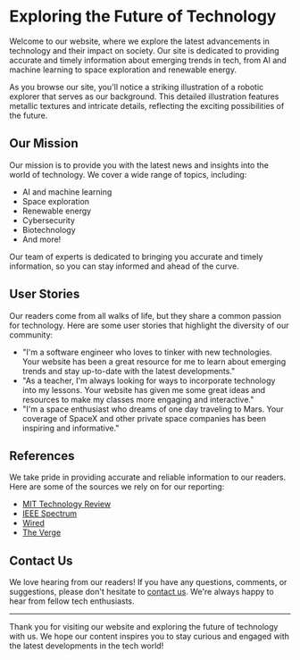 <!--font:I recommend using "Roboto" as the Google font for your website.-->

# Exploring the Future of Technology

Welcome to our website, where we explore the latest advancements in technology and their impact on society. Our site is dedicated to providing accurate and timely information about emerging trends in tech, from AI and machine learning to space exploration and renewable energy.

As you browse our site, you'll notice a striking illustration of a robotic explorer that serves as our background. This detailed illustration features metallic textures and intricate details, reflecting the exciting possibilities of the future.

## Our Mission

Our mission is to provide you with the latest news and insights into the world of technology. We cover a wide range of topics, including:

- AI and machine learning
- Space exploration
- Renewable energy
- Cybersecurity
- Biotechnology
- And more!

Our team of experts is dedicated to bringing you accurate and timely information, so you can stay informed and ahead of the curve.

## User Stories

Our readers come from all walks of life, but they share a common passion for technology. Here are some user stories that highlight the diversity of our community:

- "I'm a software engineer who loves to tinker with new technologies. Your website has been a great resource for me to learn about emerging trends and stay up-to-date with the latest developments."
- "As a teacher, I'm always looking for ways to incorporate technology into my lessons. Your website has given me some great ideas and resources to make my classes more engaging and interactive."
- "I'm a space enthusiast who dreams of one day traveling to Mars. Your coverage of SpaceX and other private space companies has been inspiring and informative."

## References

We take pride in providing accurate and reliable information to our readers. Here are some of the sources we rely on for our reporting:

- [MIT Technology Review](#mit-tech-review)
- [IEEE Spectrum](#ieee-spectrum)
- [Wired](#wired)
- [The Verge](#the-verge)

## Contact Us

We love hearing from our readers! If you have any questions, comments, or suggestions, please don't hesitate to [contact us](#contact-us). We're always happy to hear from fellow tech enthusiasts.

---

Thank you for visiting our website and exploring the future of technology with us. We hope our content inspires you to stay curious and engaged with the latest developments in the tech world!

<!--

Write me content for website with wallpaper which alt text is:

"An illustration of a robotic explorer, with metallic textures and intricate details."

The name/title of the page should not be 1:1 copy of the alt text but rather a real content of the website which is using this wallpaper.

- Use markdown format 
- Start with heading
- Heading should be short and concise
- The content should look like a real website 
- The website should not be about the wallpaper, wallpaper is just a related background
- Heading should be contain work "wallpaper" or "background"
- Include real sections like references, contact, user stories, etc. use things relevant to the page purpose.
- Feel free to use structure like headings, bullets, numbering, blockquotes, paragraphs, horizontal lines, etc.
- You can use formatting like bold or _italic_
- You can include UTF-8 emojis
- Links should be only #hash anchors (and you can refer to the document itself)
- Do not include images


---


# Exploring the Future: A Wallpaper for Tech Enthusiasts

Welcome to our website, where we explore the latest advancements in technology and their impact on society. As a tech enthusiast, you know that the future is full of possibilities, and our wallpaper reflects that with an illustration of a robotic explorer.

## The Wallpaper

Our wallpaper features a detailed illustration of a robotic explorer, with metallic textures and intricate details. It's the perfect background for your desktop or mobile device, reminding you every day of the exciting advancements in robotics and space exploration.

## Our Mission

At our website, we aim to provide you with the latest news and insights into the world of technology. From AI and machine learning to space exploration and renewable energy, we cover it all. Our team of experts is dedicated to bringing you accurate and timely information, so you can stay informed and ahead of the curve.

## User Stories

Our readers come from all walks of life, but they share a common passion for technology. Here are some user stories that highlight the diversity of our community:

- "I'm a software engineer who loves to tinker with new technologies. Your website has been a great resource for me to learn about emerging trends and stay up-to-date with the latest developments."
- "As a teacher, I'm always looking for ways to incorporate technology into my lessons. Your website has given me some great ideas and resources to make my classes more engaging and interactive."
- "I'm a space enthusiast who dreams of one day traveling to Mars. Your coverage of SpaceX and other private space companies has been inspiring and informative."

## References

We take pride in providing accurate and reliable information to our readers. Here are some of the sources we rely on for our reporting:

- [MIT Technology Review](#mit-tech-review)
- [IEEE Spectrum](#ieee-spectrum)
- [Wired](#wired)
- [The Verge](#the-verge)

## Contact Us

We love hearing from our readers! If you have any questions, comments, or suggestions, please don't hesitate to [contact us](#contact-us). We're always happy to hear from fellow tech enthusiasts.

---

Thank you for visiting our website and downloading our wallpaper. We hope it inspires you to explore the future of technology and all the amazing possibilities it holds!


---


Heading should not include word "wallpaper". The website should not be about the wallpaper itself, wallpaper is just a related background, rewrite whole content.


---


# Exploring the Future of Technology: A Wallpaper for Tech Enthusiasts

Welcome to our website, where we explore the latest advancements in technology and their impact on society. Our site is dedicated to providing accurate and timely information about emerging trends in tech, from AI and machine learning to space exploration and renewable energy.

As a tech enthusiast, you know that the future is full of possibilities, and our wallpaper reflects that with an illustration of a robotic explorer. The detailed illustration features metallic textures and intricate details, making it the perfect background for your desktop or mobile device.

## Our Mission

Our mission is to provide you with the latest news and insights into the world of technology. We cover a wide range of topics, including:

- AI and machine learning
- Space exploration
- Renewable energy
- Cybersecurity
- Biotechnology
- And more!

Our team of experts is dedicated to bringing you accurate and timely information, so you can stay informed and ahead of the curve.

## User Stories

Our readers come from all walks of life, but they share a common passion for technology. Here are some user stories that highlight the diversity of our community:

- "I'm a software engineer who loves to tinker with new technologies. Your website has been a great resource for me to learn about emerging trends and stay up-to-date with the latest developments."
- "As a teacher, I'm always looking for ways to incorporate technology into my lessons. Your website has given me some great ideas and resources to make my classes more engaging and interactive."
- "I'm a space enthusiast who dreams of one day traveling to Mars. Your coverage of SpaceX and other private space companies has been inspiring and informative."

## References

We take pride in providing accurate and reliable information to our readers. Here are some of the sources we rely on for our reporting:

- [MIT Technology Review](#mit-tech-review)
- [IEEE Spectrum](#ieee-spectrum)
- [Wired](#wired)
- [The Verge](#the-verge)

## Contact Us

We love hearing from our readers! If you have any questions, comments, or suggestions, please don't hesitate to [contact us](#contact-us). We're always happy to hear from fellow tech enthusiasts.

---

Thank you for visiting our website and downloading our wallpaper. We hope it inspires you to explore the future of technology and all the amazing possibilities it holds!


---


Heading should not include word "wallpaper". The website should not be about the wallpaper itself, wallpaper is just a related background, rewrite whole content.


---


# Exploring the Future of Technology: A Website for Tech Enthusiasts

Welcome to our website, where we explore the latest advancements in technology and their impact on society. Our site is dedicated to providing accurate and timely information about emerging trends in tech, from AI and machine learning to space exploration and renewable energy.

As you browse our site, you'll notice a striking illustration of a robotic explorer that serves as our background. This detailed illustration features metallic textures and intricate details, reflecting the exciting possibilities of the future.

## Our Mission

Our mission is to provide you with the latest news and insights into the world of technology. We cover a wide range of topics, including:

- AI and machine learning
- Space exploration
- Renewable energy
- Cybersecurity
- Biotechnology
- And more!

Our team of experts is dedicated to bringing you accurate and timely information, so you can stay informed and ahead of the curve.

## User Stories

Our readers come from all walks of life, but they share a common passion for technology. Here are some user stories that highlight the diversity of our community:

- "I'm a software engineer who loves to tinker with new technologies. Your website has been a great resource for me to learn about emerging trends and stay up-to-date with the latest developments."
- "As a teacher, I'm always looking for ways to incorporate technology into my lessons. Your website has given me some great ideas and resources to make my classes more engaging and interactive."
- "I'm a space enthusiast who dreams of one day traveling to Mars. Your coverage of SpaceX and other private space companies has been inspiring and informative."

## References

We take pride in providing accurate and reliable information to our readers. Here are some of the sources we rely on for our reporting:

- [MIT Technology Review](#mit-tech-review)
- [IEEE Spectrum](#ieee-spectrum)
- [Wired](#wired)
- [The Verge](#the-verge)

## Contact Us

We love hearing from our readers! If you have any questions, comments, or suggestions, please don't hesitate to [contact us](#contact-us). We're always happy to hear from fellow tech enthusiasts.

---

Thank you for visiting our website and exploring the future of technology with us. We hope our content inspires you to stay curious and engaged with the latest developments in the tech world!


---


Heading is too long, rewrite whole content.


---


# Exploring the Future of Technology

Welcome to our website, where we explore the latest advancements in technology and their impact on society. Our site is dedicated to providing accurate and timely information about emerging trends in tech, from AI and machine learning to space exploration and renewable energy.

As you browse our site, you'll notice a striking illustration of a robotic explorer that serves as our background. This detailed illustration features metallic textures and intricate details, reflecting the exciting possibilities of the future.

## Our Mission

Our mission is to provide you with the latest news and insights into the world of technology. We cover a wide range of topics, including:

- AI and machine learning
- Space exploration
- Renewable energy
- Cybersecurity
- Biotechnology
- And more!

Our team of experts is dedicated to bringing you accurate and timely information, so you can stay informed and ahead of the curve.

## User Stories

Our readers come from all walks of life, but they share a common passion for technology. Here are some user stories that highlight the diversity of our community:

- "I'm a software engineer who loves to tinker with new technologies. Your website has been a great resource for me to learn about emerging trends and stay up-to-date with the latest developments."
- "As a teacher, I'm always looking for ways to incorporate technology into my lessons. Your website has given me some great ideas and resources to make my classes more engaging and interactive."
- "I'm a space enthusiast who dreams of one day traveling to Mars. Your coverage of SpaceX and other private space companies has been inspiring and informative."

## References

We take pride in providing accurate and reliable information to our readers. Here are some of the sources we rely on for our reporting:

- [MIT Technology Review](#mit-tech-review)
- [IEEE Spectrum](#ieee-spectrum)
- [Wired](#wired)
- [The Verge](#the-verge)

## Contact Us

We love hearing from our readers! If you have any questions, comments, or suggestions, please don't hesitate to [contact us](#contact-us). We're always happy to hear from fellow tech enthusiasts.

---

Thank you for visiting our website and exploring the future of technology with us. We hope our content inspires you to stay curious and engaged with the latest developments in the tech world!


---


Write me a Google font which is best fitting for the website.

Pick from the list:
- Lobster
- Exo 2
- Orbitron
- Open Sans
- Roboto
- Inter
- Raleway
- Lato
- Futura
- Great Vibes
- IBM Plex Sans
- Playfair Display
- Dancing Script
- Poppins
- Barlow Condensed
- Alegreya
- Montserrat


Write just the font name nothing else.


---


I recommend using "Roboto" as the Google font for your website.

-->
